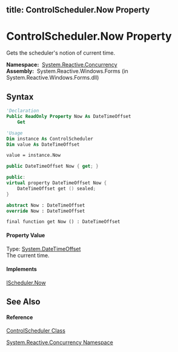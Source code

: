 title: ControlScheduler.Now Property
---
# ControlScheduler.Now Property

Gets the scheduler's notion of current time.

**Namespace:**  [System.Reactive.Concurrency](System.Reactive.Concurrency/System.Reactive.Concurrency)  
**Assembly:**  System.Reactive.Windows.Forms (in System.Reactive.Windows.Forms.dll)

## Syntax

```vb
'Declaration
Public ReadOnly Property Now As DateTimeOffset
    Get
```

```vb
'Usage
Dim instance As ControlScheduler
Dim value As DateTimeOffset

value = instance.Now
```

```csharp
public DateTimeOffset Now { get; }
```

```c++
public:
virtual property DateTimeOffset Now {
    DateTimeOffset get () sealed;
}
```

```fsharp
abstract Now : DateTimeOffset
override Now : DateTimeOffset
```

```jscript
final function get Now () : DateTimeOffset
```

#### Property Value

Type: [System.DateTimeOffset](https://msdn.microsoft.com/en-us/library/Bb341783)  
The current time.

#### Implements

[IScheduler.Now](Now/IScheduler.Now)

## See Also

#### Reference

[ControlScheduler Class](ControlScheduler/ControlScheduler)

[System.Reactive.Concurrency Namespace](System.Reactive.Concurrency/System.Reactive.Concurrency)






